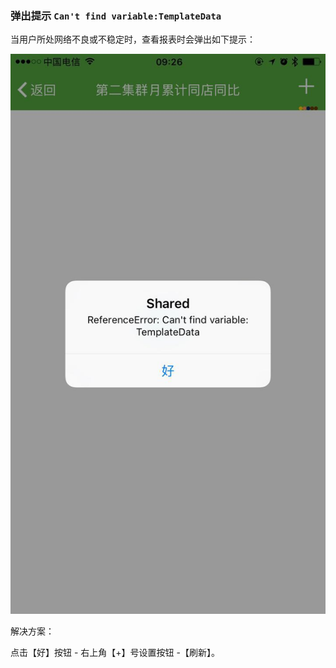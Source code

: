 ### 弹出提示 `Can't find variable:TemplateData`

当用户所处网络不良或不稳定时，查看报表时会弹出如下提示：

![](/assets/images/报表数据下载异常.jpeg)

解决方案：

点击【好】按钮 - 右上角【+】号设置按钮 -【刷新】。
